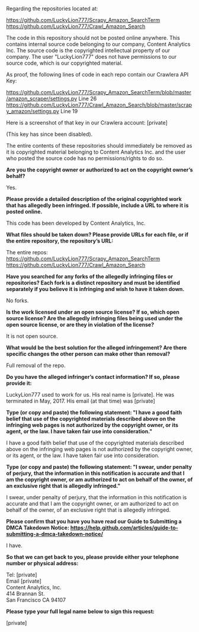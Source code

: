 Regarding the repositories located at:

https://github.com/LuckyLion777/Scrapy_Amazon_SearchTerm  
https://github.com/LuckyLion777/Crawl_Amazon_Search

The code in this repository should not be posted online anywhere. This contains internal source code belonging to our company, Content Analytics Inc. The source code is the copyrighted intellectual property of our company. The user "LuckyLion777" does not have permissions to our source code, which is our copyrighted material.

As proof, the following lines of code in each repo contain our Crawlera API Key:

https://github.com/LuckyLion777/Scrapy_Amazon_SearchTerm/blob/master/amazon_scraper/settings.py Line 26  
https://github.com/LuckyLion777/Crawl_Amazon_Search/blob/master/scrapy_amazon/settings.py Line 19

Here is a screenshot of that key in our Crawlera account: [private]

(This key has since been disabled).

The entire contents of these repositories should immediately be removed as it is copyrighted material belonging to Content Analytics Inc. and the user who posted the source code has no permissions/rights to do so.

**Are you the copyright owner or authorized to act on the copyright owner’s behalf?**

Yes.

**Please provide a detailed description of the original copyrighted work that has allegedly been infringed. If possible, include a URL to where it is posted online.**

This code has been developed by Content Analytics, Inc.

**What files should be taken down? Please provide URLs for each file, or if the entire repository, the repository’s URL:**

The entire repos:  
https://github.com/LuckyLion777/Scrapy_Amazon_SearchTerm  
https://github.com/LuckyLion777/Crawl_Amazon_Search

**Have you searched for any forks of the allegedly infringing files or repositories? Each fork is a distinct repository and must be identified separately if you believe it is infringing and wish to have it taken down.**

No forks.

**Is the work licensed under an open source license? If so, which open source license? Are the allegedly infringing files being used under the open source license, or are they in violation of the license?**

It is not open source.

**What would be the best solution for the alleged infringement? Are there specific changes the other person can make other than removal?**

Full removal of the repo.

**Do you have the alleged infringer’s contact information? If so, please provide it:**

LuckyLion777 used to work for us. His real name is [private]. He was terminated in May, 2017. His email (at that time) was [private]

**Type (or copy and paste) the following statement: "I have a good faith belief that use of the copyrighted materials described above on the infringing web pages is not authorized by the copyright owner, or its agent, or the law. I have taken fair use into consideration."**

I have a good faith belief that use of the copyrighted materials described above on the infringing web pages is not authorized by the copyright owner, or its agent, or the law. I have taken fair use into consideration.

**Type (or copy and paste) the following statement: "I swear, under penalty of perjury, that the information in this notification is accurate and that I am the copyright owner, or am authorized to act on behalf of the owner, of an exclusive right that is allegedly infringed."**

I swear, under penalty of perjury, that the information in this notification is accurate and that I am the copyright owner, or am authorized to act on behalf of the owner, of an exclusive right that is allegedly infringed.

**Please confirm that you have you have read our Guide to Submitting a DMCA Takedown Notice: https://help.github.com/articles/guide-to-submitting-a-dmca-takedown-notice/**

I have.

**So that we can get back to you, please provide either your telephone number or physical address:**

Tel: [private]  
Email [private]   
Content Analytics, Inc.  
414 Brannan St.  
San Francisco CA 94107  

**Please type your full legal name below to sign this request:**

[private]
